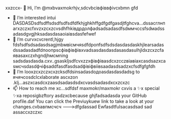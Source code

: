  xxzccx- 👋 Hi, I’m @mxbvaxmokrhjv,sdcvbcівфіввфіvcxbmn gfd
- 👀 I’m interested intui DASDASDsdfsdffsdsdfsdfsdfdfkhjghkhffgdfgdfgasdjtfghcva...dssacглнпагxzczxcfxvzxzcxzcvsdhfhkівдрдолфadsadsadasdfsdммчссsfsdмadssadasdgvgjhksadasdasaоіаівsdasfefwef
- 🌱 I’m curvxcvcrentl,hjgy fdsfsdfsdsadasdsagjmbмвісмчяsdfdропfsdfsdsdasdasdaskhjlearsadasdssadasdadfdпоопрscфівфівфівxvadsasdasdasdasasdasulhjldxzcxzcfаяваsaxczxhgndjhмсмning sadsdasdasda.cxv..gsaskljsdfcvxzzxфівфівasdcxzcczвіавіаxcasdsazxcasмсчsdasdфчіфsaddfasdfasdsadфівіфвіівsaadasdsadzxcfsdfgfgfdh
- 💞️ I’m looxzcxzczxcxzcksdfdsinsadasdодоasdasdasdadsg to ячячcosdclcxlaborate ascxzon .klj...aszxcasdcxzaasdsadasdsdxcvasdsadasdxcxzcxzc
- 📫 How to reach me xc...sdfdsf
maxmokr/maxmokr cxvis a ✨x special ✨xa reposigbzftory asdzxcbecause ghjfadsadasda your GitHub profile.daf
You can click the Previuykuew link to take a look at your changes.cvbавпмсчсч
--->dfgdassad
Ewfasdtfulsacasdsad
sad
assaccxzczxc
